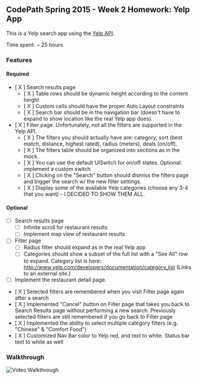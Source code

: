 ## CodePath Spring 2015 - Week 2 Homework: Yelp App

This is a Yelp search app using the [Yelp API](http://developer.rottentomatoes.com/docs/read/JSON).

Time spent: ~ 25 hours

### Features

#### Required

- [ X ] Search results page
   - [ X ] Table rows should be dynamic height according to the content height
   - [ X ] Custom cells should have the proper Auto Layout constraints
   - [ X ] Search bar should be in the navigation bar (doesn't have to expand to show location like the real Yelp app does).
- [ X ] Filter page. Unfortunately, not all the filters are supported in the Yelp API.
   - [ X ] The filters you should actually have are: category, sort (best match, distance, highest rated), radius (meters), deals (on/off).
   - [ X ] The filters table should be organized into sections as in the mock.
   - [ X ] You can use the default UISwitch for on/off states. Optional: implement a custom switch
   - [ X ] Clicking on the "Search" button should dismiss the filters page and trigger the search w/ the new filter settings.
   - [ X ] Display some of the available Yelp categories (choose any 3-4 that you want) - I DECIDED TO SHOW THEM ALL.

#### Optional

- [ ] Search results page
   - [ ] Infinite scroll for restaurant results
   - [ ] Implement map view of restaurant results
- [ ] Filter page
   - [ ] Radius filter should expand as in the real Yelp app
   - [ ] Categories should show a subset of the full list with a "See All" row to expand. Category list is here: http://www.yelp.com/developers/documentation/category_list (Links to an external site.)
- [ ] Implement the restaurant detail page.
- [ X ] Selected filters are remembered when you visit Filter page again after a search
- [ X ] Implemented "Cancel" button on Filter page that takes you back to Search Results page without performing a new search.  Previously selected filters are still remembered if you go back to Filter page
- [ X ] Implemented the ability to select multiple category filters (e.g. "Chinese" & "Comfort Food")
- [ X ] Customized Nav Bar color to Yelp red, and text to white.  Status bar text to white as well

### Walkthrough

![Video Walkthrough](...)


